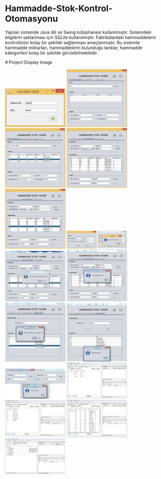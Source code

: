 # Hammadde-Stok-Kontrol-Otomasyonu
<p>
Yapılan sistemde Java dili ve Swing kütüphanesi kullanılmıştır. Sistemdeki bilgilerin saklanması için SQLite kullanılmıştır. Fabrikalardaki hammaddelerin kontrolünün kolay bir şekilde sağlanması amaçlanmıştır. Bu sistemle hammadde miktarları, hammaddelerin bulunduğu tanklar, hammadde kategorileri kolay bir şekilde görülebilmektedir. 
</p>
# Project Display Image
<p>
<a href="https://github.com/semabilgin/Hammadde-Stok-Kontrol-Otomasyonu/blob/master/Project%20Display%20Image/1.png" target="_blank">
<img src="https://github.com/semabilgin/Hammadde-Stok-Kontrol-Otomasyonu/blob/master/Project%20Display%20Image/1.png" width="200" style="max-width:100%;"></a>
<a href="https://github.com/semabilgin/Hammadde-Stok-Kontrol-Otomasyonu/blob/master/Project%20Display%20Image/2.png" target="_blank">
<img src="https://github.com/semabilgin/Hammadde-Stok-Kontrol-Otomasyonu/blob/master/Project%20Display%20Image/2.png" width="200" style="max-width:100%;"></a>
  <a href="https://github.com/semabilgin/Hammadde-Stok-Kontrol-Otomasyonu/blob/master/Project%20Display%20Image/3.png" target="_blank">
<img src="https://github.com/semabilgin/Hammadde-Stok-Kontrol-Otomasyonu/blob/master/Project%20Display%20Image/3.png" width="200" style="max-width:100%;"></a>
  <a href="https://github.com/semabilgin/Hammadde-Stok-Kontrol-Otomasyonu/blob/master/Project%20Display%20Image/4.png" target="_blank">
<img src="https://github.com/semabilgin/Hammadde-Stok-Kontrol-Otomasyonu/blob/master/Project%20Display%20Image/4.png" width="200" style="max-width:100%;"></a>
  <a href="https://github.com/semabilgin/Hammadde-Stok-Kontrol-Otomasyonu/blob/master/Project%20Display%20Image/5.png" target="_blank">
<img src="https://github.com/semabilgin/Hammadde-Stok-Kontrol-Otomasyonu/blob/master/Project%20Display%20Image/5.png" width="200" style="max-width:100%;"></a>
  <a href="https://github.com/semabilgin/Hammadde-Stok-Kontrol-Otomasyonu/blob/master/Project%20Display%20Image/6.png" target="_blank">
<img src="https://github.com/semabilgin/Hammadde-Stok-Kontrol-Otomasyonu/blob/master/Project%20Display%20Image/6.png" width="200" style="max-width:100%;"></a>
  <a href="https://github.com/semabilgin/Hammadde-Stok-Kontrol-Otomasyonu/blob/master/Project%20Display%20Image/7.png" target="_blank">
<img src="https://github.com/semabilgin/Hammadde-Stok-Kontrol-Otomasyonu/blob/master/Project%20Display%20Image/7.png" width="200" style="max-width:100%;"></a>
  <a href="https://github.com/semabilgin/Hammadde-Stok-Kontrol-Otomasyonu/blob/master/Project%20Display%20Image/8.png" target="_blank">
<img src="https://github.com/semabilgin/Hammadde-Stok-Kontrol-Otomasyonu/blob/master/Project%20Display%20Image/8.png" width="200" style="max-width:100%;"></a>
  <a href="https://github.com/semabilgin/Hammadde-Stok-Kontrol-Otomasyonu/blob/master/Project%20Display%20Image/9.png" target="_blank">
<img src="https://github.com/semabilgin/Hammadde-Stok-Kontrol-Otomasyonu/blob/master/Project%20Display%20Image/9.png" width="200" style="max-width:100%;"></a>
  <a href="https://github.com/semabilgin/Hammadde-Stok-Kontrol-Otomasyonu/blob/master/Project%20Display%20Image/10.png" target="_blank">
<img src="https://github.com/semabilgin/Hammadde-Stok-Kontrol-Otomasyonu/blob/master/Project%20Display%20Image/10.png" width="200" style="max-width:100%;"></a>
  <a href="https://github.com/semabilgin/Hammadde-Stok-Kontrol-Otomasyonu/blob/master/Project%20Display%20Image/11.png" target="_blank">
<img src="https://github.com/semabilgin/Hammadde-Stok-Kontrol-Otomasyonu/blob/master/Project%20Display%20Image/11.png" width="200" style="max-width:100%;"></a>
  <a href="https://github.com/semabilgin/Hammadde-Stok-Kontrol-Otomasyonu/blob/master/Project%20Display%20Image/12.png" target="_blank">
<img src="https://github.com/semabilgin/Hammadde-Stok-Kontrol-Otomasyonu/blob/master/Project%20Display%20Image/12.png" width="200" style="max-width:100%;"></a>
  <a href="https://github.com/semabilgin/Hammadde-Stok-Kontrol-Otomasyonu/blob/master/Project%20Display%20Image/13.png" target="_blank">
<img src="https://github.com/semabilgin/Hammadde-Stok-Kontrol-Otomasyonu/blob/master/Project%20Display%20Image/13.png" width="200" style="max-width:100%;"></a>
  <a href="https://github.com/semabilgin/Hammadde-Stok-Kontrol-Otomasyonu/blob/master/Project%20Display%20Image/14.png" target="_blank">
<img src="https://github.com/semabilgin/Hammadde-Stok-Kontrol-Otomasyonu/blob/master/Project%20Display%20Image/14.png" width="200" style="max-width:100%;"></a>
  <a href="https://github.com/semabilgin/Hammadde-Stok-Kontrol-Otomasyonu/blob/master/Project%20Display%20Image/15.png" target="_blank">
<img src="https://github.com/semabilgin/Hammadde-Stok-Kontrol-Otomasyonu/blob/master/Project%20Display%20Image/15.png" width="200" style="max-width:100%;"></a>
  </p>
